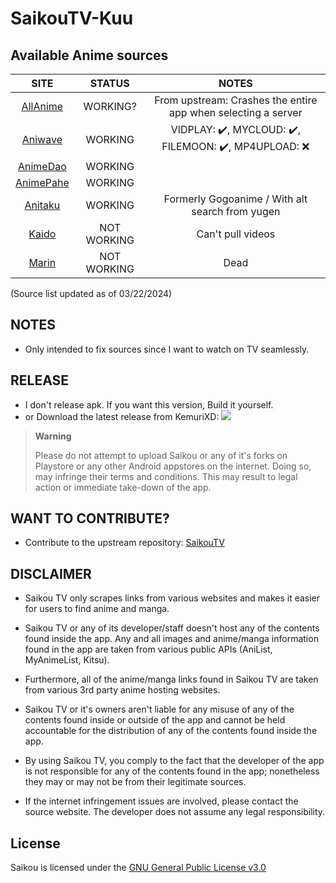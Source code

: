 # **SaikouTV-Kuu**

## Available Anime sources

|               SITE                |     STATUS     | NOTES                                                     |
|:---------------------------------:|:--------------:|:---------------------------------------------------------:|
|  [AllAnime](https://allanime.to)  |     WORKING?   | From upstream: Crashes the entire app when selecting a server |
| [Aniwave](https://aniwave.to)     |     WORKING    | VIDPLAY: ✔️, MYCLOUD: ✔️, FILEMOON: ✔️, MP4UPLOAD: :x:   |
|  [AnimeDao](https://animedao.bz)  |     WORKING    |                                                           |
| [AnimePahe](https://animepahe.ru) |     WORKING    |                                                           |
|   [Anitaku](https://anitaku.to)   |     WORKING    |  Formerly Gogoanime / With alt search from yugen          |
|   [Kaido](https://kaido.to)       |   NOT WORKING  |  Can't pull videos                                        |
|   [Marin](https://marin.moe)      |   NOT WORKING  |  Dead                                                     |

(Source list updated as of 03/22/2024)

## NOTES
- Only intended to fix sources since I want to watch on TV seamlessly.

## RELEASE
- I don't release apk. If you want this version, Build it yourself.
- or Download the latest release from KemuriXD: <a href="https://github.com/kemuriXD/SaikouTV/releases"><img src="https://img.shields.io/github/downloads/kemuriXD/SaikouTV/total?color=%233DDC84&logo=android&logoColor=%23fff&style=for-the-badge"></a>

> **Warning**
>
> Please do not attempt to upload Saikou or any of it's forks on Playstore or any other Android appstores on the internet. Doing so, may infringe their terms and conditions. This may result to legal action or immediate take-down of the app.
## WANT TO CONTRIBUTE?

- Contribute to the upstream repository: [SaikouTV](https://github.com/kemuriXD/SaikouTV)

## DISCLAIMER

* Saikou TV only scrapes links from various websites and makes it easier for users to find anime and manga.

* Saikou TV or any of its developer/staff doesn't host any of the contents found inside the app. Any and all images and anime/manga information found in the app are taken from various public APIs (AniList, MyAnimeList, Kitsu).

* Furthermore, all of the anime/manga links found in Saikou TV are taken from various 3rd party anime hosting websites.

* Saikou TV or it's owners aren't liable for any misuse of any of the contents found inside or outside of the app and cannot be held accountable for the distribution of any of the contents found inside the app.

* By using Saikou TV, you comply to the fact that the developer of the app is not responsible for any of the contents found in the app; nonetheless they may or may not be from their legitimate sources.

* If the internet infringement issues are involved, please contact the source website. The developer does not assume any legal responsibility.

## License

Saikou is licensed under the [GNU General Public License v3.0](LICENSE.md)
